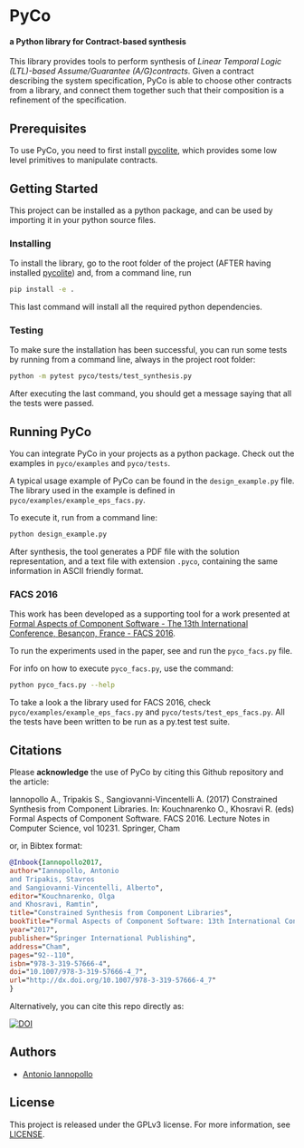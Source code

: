 PyCo
====
#### a Python library for Contract-based synthesis


This library provides tools to perform synthesis of
*Linear Temporal Logic (LTL)-based Assume/Guarantee (A/G)contracts*.
Given a contract describing the system specification,
PyCo is able to choose other contracts from a library,
and connect them together such that their composition
is a refinement of the specification.

## Prerequisites
To use PyCo, you need to first install [pycolite](https://github.com/ianno/pycolite),
which provides some low level primitives to manipulate contracts.

## Getting Started
This project can be installed as a python package,
and can be used by importing it in your python source files.

### Installing
To install the library, go to the root folder of the project (AFTER having installed [pycolite](https://github.com/ianno/pycolite)) and, from a command line, run

```bash
pip install -e .
```

This last command will install all the required python dependencies.

### Testing
To make sure the installation has been successful,
you can run some tests by running from a command line,
always in the project root folder:

```bash
python -m pytest pyco/tests/test_synthesis.py
```
After executing the last command, you should get a message saying that all the tests were passed.

## Running PyCo
You can integrate PyCo in your projects as a python package.
Check out the examples in `pyco/examples` and `pyco/tests`.

A typical usage example of PyCo can be found in the `design_example.py` file.
The library used in the example is defined in
`pyco/examples/example_eps_facs.py`.

To execute it, run from a command line:

```bash
python design_example.py
```

After synthesis, the tool generates a PDF file with the solution representation, and a text file with extension `.pyco`,
containing the same information in ASCII friendly format.

### FACS 2016
This work has been developed as a supporting tool for a work presented at [Formal Aspects of Component Software - The 13th International Conference, Besançon, France - FACS 2016](http://events.femto-st.fr/facs2016/).

To run the experiments used in the paper, see and run the `pyco_facs.py` file.

For info on how to execute `pyco_facs.py`, use the command:

```bash
python pyco_facs.py --help
```

To take a look a the library used for FACS 2016,
check `pyco/examples/example_eps_facs.py` and
`pyco/tests/test_eps_facs.py`.
All the tests have been written to be run as a py.test test suite.

## Citations
Please **acknowledge** the use of PyCo by citing this Github repository and the article:

Iannopollo A., Tripakis S., Sangiovanni-Vincentelli A. (2017) Constrained Synthesis from Component Libraries. In: Kouchnarenko O., Khosravi R. (eds) Formal Aspects of Component Software. FACS 2016. Lecture Notes in Computer Science, vol 10231. Springer, Cham

or, in Bibtex format:

```bibtex
@Inbook{Iannopollo2017,
author="Iannopollo, Antonio
and Tripakis, Stavros
and Sangiovanni-Vincentelli, Alberto",
editor="Kouchnarenko, Olga
and Khosravi, Ramtin",
title="Constrained Synthesis from Component Libraries",
bookTitle="Formal Aspects of Component Software: 13th International Conference, FACS 2016, Besan{\c{c}}on, France, October 19-21, 2016, Revised Selected Papers",
year="2017",
publisher="Springer International Publishing",
address="Cham",
pages="92--110",
isbn="978-3-319-57666-4",
doi="10.1007/978-3-319-57666-4_7",
url="http://dx.doi.org/10.1007/978-3-319-57666-4_7"
}
```

Alternatively, you can cite this repo directly as:

[![DOI](https://zenodo.org/badge/95990067.svg)](https://zenodo.org/badge/latestdoi/95990067)

## Authors
* [Antonio Iannopollo](https://people.eecs.berkeley.edu/~antonio/)

## License
This project is released under the GPLv3 license.
For more information, see [LICENSE](https://github.com/ianno/pycolite/blob/master/LICENSE).
